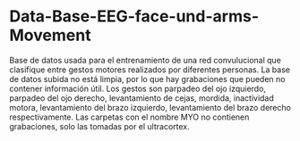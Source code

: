 # Data-Base-EEG-face-und-arms-Movement
Base de datos usada para el entrenamiento de una red convulucional 
que clasifique entre gestos motores realizados por diferentes personas. 
La base de datos subida no está limpia, por lo que hay grabaciones que 
pueden no contener información útil. Los gestos son parpadeo del ojo 
izquierdo, parpadeo del ojo derecho, levantamiento de cejas, mordida, 
inactividad motora, levantamiento del brazo izquierdo, levantamiento del 
brazo derecho respectivamente. Las carpetas con el nombre MYO no contienen 
grabaciones, solo las tomadas por el ultracortex.
